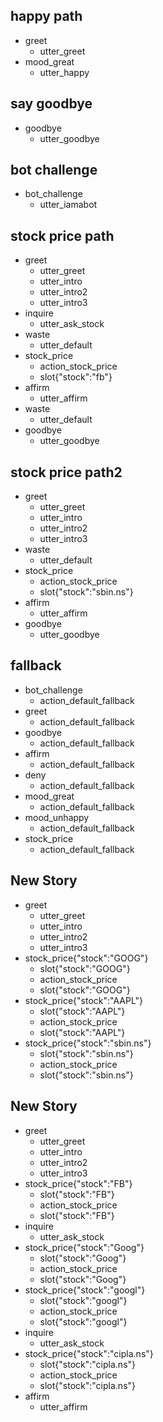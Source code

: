 ## happy path
* greet
  - utter_greet
* mood_great
  - utter_happy

## say goodbye
* goodbye
  - utter_goodbye

## bot challenge
* bot_challenge
  - utter_iamabot

## stock price path
* greet
  - utter_greet
  - utter_intro
  - utter_intro2
  - utter_intro3
* inquire
  - utter_ask_stock
* waste
  - utter_default
* stock_price
  - action_stock_price
  - slot{"stock":"fb"}
* affirm
  - utter_affirm
* waste
  - utter_default
* goodbye
  - utter_goodbye

## stock price path2
* greet
  - utter_greet
  - utter_intro
  - utter_intro2
  - utter_intro3
* waste
  - utter_default
* stock_price
  - action_stock_price
  - slot{"stock":"sbin.ns"}
* affirm
  - utter_affirm
* goodbye
  - utter_goodbye

## fallback
* bot_challenge
  - action_default_fallback
* greet
  - action_default_fallback
* goodbye
  - action_default_fallback
* affirm
  - action_default_fallback
* deny
  - action_default_fallback
* mood_great
  - action_default_fallback
* mood_unhappy
  - action_default_fallback
* stock_price
  - action_default_fallback

## New Story

* greet
    - utter_greet
    - utter_intro
    - utter_intro2
    - utter_intro3
* stock_price{"stock":"GOOG"}
    - slot{"stock":"GOOG"}
    - action_stock_price
    - slot{"stock":"GOOG"}
* stock_price{"stock":"AAPL"}
    - slot{"stock":"AAPL"}
    - action_stock_price
    - slot{"stock":"AAPL"}
* stock_price{"stock":"sbin.ns"}
    - slot{"stock":"sbin.ns"}
    - action_stock_price
    - slot{"stock":"sbin.ns"}

## New Story

* greet
    - utter_greet
    - utter_intro
    - utter_intro2
    - utter_intro3
* stock_price{"stock":"FB"}
    - slot{"stock":"FB"}
    - action_stock_price
    - slot{"stock":"FB"}
* inquire
    - utter_ask_stock
* stock_price{"stock":"Goog"}
    - slot{"stock":"Goog"}
    - action_stock_price
    - slot{"stock":"Goog"}
* stock_price{"stock":"googl"}
    - slot{"stock":"googl"}
    - action_stock_price
    - slot{"stock":"googl"}
* inquire
    - utter_ask_stock
* stock_price{"stock":"cipla.ns"}
    - slot{"stock":"cipla.ns"}
    - action_stock_price
    - slot{"stock":"cipla.ns"}
* affirm
    - utter_affirm
